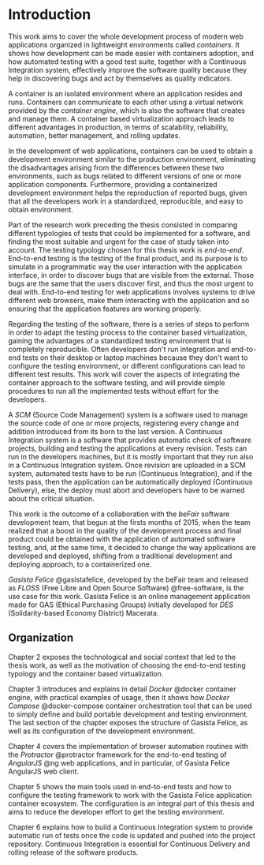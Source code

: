 # Introduction

This work aims to cover the whole development process of modern web applications
organized in lightweight environments called *containers*. It shows how
development can be made easier with containers adoption, and how automated
testing with a good test suite, together with a Continuous Integration system,
effectively improve the software quality because they help in discovering bugs
and act by themselves as quality indicators.

A container is an isolated environment where an application resides and runs.
Containers can communicate to each other using a virtual network provided by the
*container engine*, which is also the software that creates and manage them. A
container based virtualization approach leads to different advantages in
production, in terms of scalability, reliability, automation, better management,
and rolling updates.

In the development of web applications, containers can be used to obtain a
development environment similar to the production environment, eliminating the
disadvantages arising from the differences between these two environments, such
as bugs related to different versions of one or more application components.
Furthermore, providing a containerized development environment helps the
reproduction of reported bugs, given that all the developers work in a
standardized, reproducible, and easy to obtain environment.

Part of the research work preceding the thesis consisted in comparing different
typologies of tests that could be implemented for a software, and finding the
most suitable and urgent for the case of study taken into account. The testing
typology chosen for this thesis work is *end-to-end*. End-to-end testing is the
testing of the final product, and its purpose is to simulate in a programmatic
way the user interaction with the application interface, in order to discover
bugs that are visible from the external. Those bugs are the same that the users
discover first, and thus the most urgent to deal with. End-to-end testing for
web applications involves systems to drive different web browsers, make them
interacting with the application and so ensuring that the application features
are working properly.

Regarding the testing of the software, there is a series of steps to perform in
order to adapt the testing process to the container based virtualization,
gaining the advantages of a standardized testing environment that is completely
reproducible. Often developers don't run integration and end-to-end tests on
their desktop or laptop machines because they don't want to configure the
testing environment, or different configurations can lead to different test
results. This work will cover the aspects of integrating the container approach
to the software testing, and will provide simple procedures to run all the
implemented tests without effort for the developers.

A *SCM* (Source Code Management) system is a software used to manage the source
code of one or more projects, registering every change and addition introduced
from its born to the last version. A Continuous Integration system is a software
that provides automatic check of software projects, building and testing the
applications at every revision. Tests can run in the developers machines, but it
is mostly important that they run also in a Continuous Integration system. Once
revision are uploaded in a SCM system, automated tests have to be run
(Continuous Integration), and if the tests pass, then the application can be
automatically deployed (Continuous Delivery), else, the deploy must abort and
developers have to be warned about the critical situation.

This work is the outcome of a collaboration with the *beFair* software development
team, that begun at the firsts months of 2015, when the team realized that
a boost in the quality of the development process and final product could be
obtained with the application of automated software testing, and, at the same
time, it decided to change the way applications are developed and deployed,
shifting from a traditional development and deploying approach, to a
containerized one.

*Gasista Felice* @gasistafelice, developed by the beFair team and released as
*FLOSS* (Free Libre and Open Source Software) @free-software, is the use case
for this work. Gasista Felice is an online management application made for GAS
(Ethical Purchasing Groups) initially developed for *DES* (Solidarity-based
Economy District) Macerata.

## Organization

Chapter 2 exposes the technological and social context that led to the thesis
work, as well as the motivation of choosing the end-to-end testing typology and
the container based virtualization.

Chapter 3 introduces and explains in detail *Docker* @docker container engine,
with practical examples of usage, then it shows how *Docker Compose*
@docker-compose container orchestration tool that can be used to simply define
and build portable development and testing environment. The last section of the
chapter exposes the structure of Gasista Felice, as well as its configuration of
the development environment.

Chapter 4 covers the implementation of browser automation routines with the
*Protractor* @protractor framework for the end-to-end testing of *AngularJS* @ng
web applications, and in particular, of Gasista Felice AngularJS web client.

Chapter 5 shows the main tools used in end-to-end tests and how to configure the
testing framework to work with the Gasista Felice application container
ecosystem. The configuration is an integral part of this thesis and aims to
reduce the developer effort to get the testing environment.

Chapter 6 explains how to build a Continuous Integration system to provide
automatic run of tests once the code is updated and pushed into the project
repository. Continuous Integration is essential for Continuous Delivery and
rolling release of the software products.
